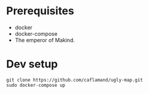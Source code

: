 Prerequisites
=
- docker
- docker-compose
- The emperor of Makind.

Dev setup
=
    git clone https://github.com/caflamand/ugly-map.git
    sudo docker-compose up